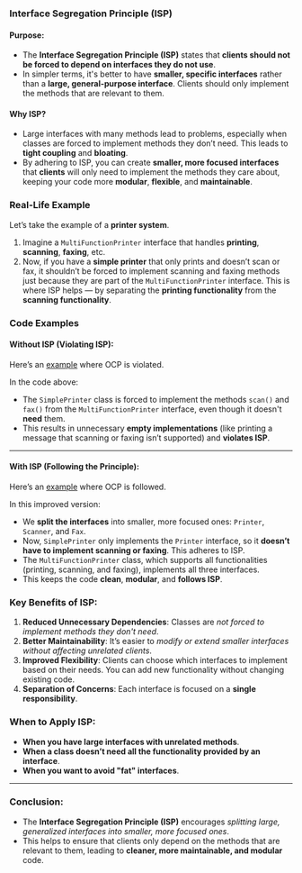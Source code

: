 ### Interface Segregation Principle (ISP)

#### **Purpose**:
- The **Interface Segregation Principle (ISP)** states that **clients should not be forced to depend on interfaces they do not use**.
- In simpler terms, it's better to have **smaller, specific interfaces** rather than a **large, general-purpose interface**. Clients should only implement the methods that are relevant to them.

#### **Why ISP?**
- Large interfaces with many methods lead to problems, especially when classes are forced to implement methods they don’t need. This leads to **tight coupling** and **bloating**.
- By adhering to ISP, you can create **smaller, more focused interfaces** that **clients** will only need to implement the methods they care about, keeping your code more **modular**, **flexible**, and **maintainable**.

### Real-Life Example

Let’s take the example of a **printer system**.

1. Imagine a `MultiFunctionPrinter` interface that handles **printing**, **scanning**, **faxing**, etc. 
2. Now, if you have a **simple printer** that only prints and doesn’t scan or fax, it shouldn’t be forced to implement scanning and faxing methods just because they are part of the `MultiFunctionPrinter` interface. This is where ISP helps — by separating the **printing functionality** from the **scanning functionality**.

### Code Examples

#### Without ISP (Violating ISP):
Here’s an [example](https://github.com/dharmarajrdr/SOLID-Principles/blob/main/4.%20Interface%20Segregation%20Principle/WithoutISP.java) where OCP is violated.

In the code above:
- The `SimplePrinter` class is forced to implement the methods `scan()` and `fax()` from the `MultiFunctionPrinter` interface, even though it doesn't **need** them.
- This results in unnecessary **empty implementations** (like printing a message that scanning or faxing isn’t supported) and **violates ISP**.

---

#### With ISP (Following the Principle):
Here’s an [example](https://github.com/dharmarajrdr/SOLID-Principles/blob/main/4.%20Interface%20Segregation%20Principle/WithISP.java) where OCP is followed.

In this improved version:
- We **split the interfaces** into smaller, more focused ones: `Printer`, `Scanner`, and `Fax`.
- Now, `SimplePrinter` only implements the `Printer` interface, so it **doesn’t have to implement scanning or faxing**. This adheres to ISP.
- The `MultiFunctionPrinter` class, which supports all functionalities (printing, scanning, and faxing), implements all three interfaces.
- This keeps the code **clean**, **modular**, and **follows ISP**.

### Key Benefits of ISP:
1. **Reduced Unnecessary Dependencies**: Classes are *not forced to implement methods they don't need*.
2. **Better Maintainability**: It’s easier to *modify or extend smaller interfaces without affecting unrelated clients*.
3. **Improved Flexibility**: Clients can choose which interfaces to implement based on their needs. You can add new functionality without changing existing code.
4. **Separation of Concerns**: Each interface is focused on a **single responsibility**.

### When to Apply ISP:
- **When you have large interfaces with unrelated methods**.
- **When a class doesn’t need all the functionality provided by an interface**.
- **When you want to avoid "fat" interfaces**.

---

### Conclusion:
- The **Interface Segregation Principle (ISP)** encourages *splitting large, generalized interfaces into smaller, more focused ones*.
- This helps to ensure that clients only depend on the methods that are relevant to them, leading to **cleaner, more maintainable, and modular** code.

